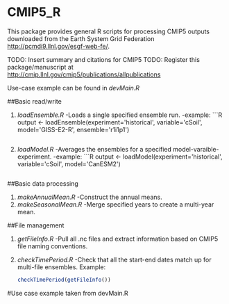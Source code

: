 CMIP5_R
=======

This package provides general R scripts for processing CMIP5 outputs downloaded from the Earth System Grid Federation http://pcmdi9.llnl.gov/esgf-web-fe/.

TODO: Insert summary and citations for CMIP5
TODO: Register this package/manuscript at http://cmip.llnl.gov/cmip5/publications/allpublications

Use-case example can be found in *devMain.R*

##Basic read/write
1. *loadEnsemble.R*
	-Loads a single specified ensemble run.
	-example: ```R
	output <- loadEnsemble(experiment='historical', variable='cSoil', model='GISS-E2-R', ensemble='r1i1p1')
	```
2. *loadModel.R*
	-Averages the ensembles for a specified model-varaible-experiment.
	-example: ```R
	output <- loadModel(experiment='historical', variable='cSoil', model='CanESM2')
	```
	
##Basic data processing
1. *makeAnnualMean.R*
	-Construct the annual means.
2. *makeSeasonalMean.R*
	-Merge specified years to create a multi-year mean.

##File management
1. *getFileInfo.R*
	-Pull all .nc files and extract information based on CMIP5 file naming conventions.
2. *checkTimePeriod.R*
	-Check that all the start-end dates match up for multi-file ensembles. Example:
    
    ```R
	checkTimePeriod(getFileInfo())
	```

#Use case example taken from devMain.R